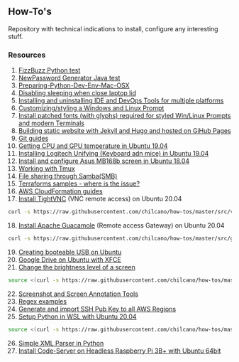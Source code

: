 ## How-To's  

Repository with technical indications to install, configure any interesting stuff. 

### Resources

1. [FizzBuzz Python test](src/fizzbuzz1.py)
2. [NewPassword Generator Java test](src/NewPasswordGenerator.java)
3. [Preparing-Python-Dev-Env-Mac-OSX](src/preparing_python_dev_env_mac_osx.md)
4. [Disabling sleeping when close laptop lid](src/disable_sleeping_when_close_laptop_lid.md)
5. [Installing and uninstalling IDE and DevOps Tools for multiple platforms](doc/ide_and_devops_tools.md)
6. [Customizing/styling a Windows and Linux Prompt](doc/styled_win_linux_prompt.md) 
7. [Install patched fonts (with glyphs) required for styled Win/Linux Prompts and modern Terminals](doc/patched_fonts.md)
8. [Building static website with Jekyll and Hugo and hosted on GiHub Pages](doc/static_website_on_ghpages.md)
9. [Git guides](doc/git_guides.md)
10. [Getting CPU and GPU temperature in Ubuntu 19.04](src/getting_temperature_cpu_gpu_hd_in_ubuntu.md)
11. [Installing Logitech Unifying (Keyboard adn mice) in Ubuntu 19.04](src/installing_logitech_unifying_in_ubuntu_19_04.md)
12. [Install and configure Asus MB168b screen in Ubuntu 18.04](src/install_and_setup_mb168b_in_ubuntu.md)
13. [Working with Tmux](src/working_with_tmux.md)
14. [File sharing through Samba(SMB)](src/install_and_config_samba.md)
15. [Terraforms samples - where is the issue?](aws-terraform-where-is-the-issue/) 
16. [AWS CloudFormation guides](doc/aws_cloudformation_guides.md)
17. [Install TightVNC](https://raw.githubusercontent.com/chilcano/how-tos/master/src/vnc_install.sh) (VNC remote access) on Ubuntu 20.04
   ```sh
   curl -s https://raw.githubusercontent.com/chilcano/how-tos/master/src/vnc_install.sh | bash 
   ```
18. [Install Apache Guacamole](https://raw.githubusercontent.com/chilcano/how-tos/master/src/guacamole_install.sh) (Remote access Gateway) on Ubuntu 20.04
   ```sh
   curl -s https://raw.githubusercontent.com/chilcano/how-tos/master/src/guacamole_install.sh | bash
   ``` 
19. [Creating booteable USB on Ubuntu](src/booteable_usb_on_ubuntu.md)  
20. [Google Drive on Ubuntu with XFCE](src/google_drive_on_linux.md)  
21. [Change the brightness level of a screen](src/set_brightness_level.sh)
```sh
source <(curl -s https://raw.githubusercontent.com/chilcano/how-tos/master/src/set_brightness_level.sh) --screen=DP-1 --level=0.90
```
22. [Screenshot and Screen Annotation Tools](src/screen_tools.md) 
23. [Regex examples](doc/regex_examples.md)
24. [Generate and import SSH Pub Key to all AWS Regions](doc/import_ssh_keys_to_aws_regions.md)
25. [Setup Python in WSL with Ubuntu 20.04](src/setup_python_env_in_wsl.sh)
```sh
source <(curl -s https://raw.githubusercontent.com/chilcano/how-tos/master/src/setup_python_env_in_wsl.sh)
```
26. [Simple XML Parser in Python](src/xml_parser/)
27. [Install Code-Server on Headless Raspberry Pi 3B+ with Ubuntu 64bit](doc/install_code_server_on_headless_rpi.md)